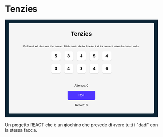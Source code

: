 # Tenzies

![Game](Tenzies_img.png)

Un progetto REACT che è un giochino che prevede di avere tutti i "dadi" con la stessa faccia.
